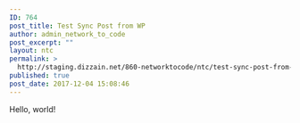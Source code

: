 ```yaml
---
ID: 764
post_title: Test Sync Post from WP
author: admin_network_to_code
post_excerpt: ""
layout: ntc
permalink: >
  http://staging.dizzain.net/860-networktocode/ntc/test-sync-post-from-wp/
published: true
post_date: 2017-12-04 15:08:46
---
```

Hello, world!